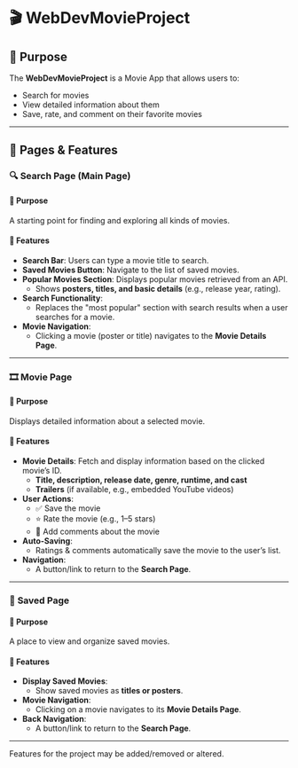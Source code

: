 # 🎬 WebDevMovieProject

## 📌 Purpose  
The **WebDevMovieProject** is a Movie App that allows users to:  
- Search for movies  
- View detailed information about them  
- Save, rate, and comment on their favorite movies  

---

## 📂 Pages & Features  

### 🔍 **Search Page (Main Page)**  
#### 📖 Purpose  
A starting point for finding and exploring all kinds of movies.  

#### 🚀 Features  
- **Search Bar**: Users can type a movie title to search.  
- **Saved Movies Button**: Navigate to the list of saved movies.  
- **Popular Movies Section**: Displays popular movies retrieved from an API.  
  - Shows **posters, titles, and basic details** (e.g., release year, rating).  
- **Search Functionality**:  
  - Replaces the "most popular" section with search results when a user searches for a movie.  
- **Movie Navigation**:  
  - Clicking a movie (poster or title) navigates to the **Movie Details Page**.  

---

### 🎞️ **Movie Page**  
#### 📖 Purpose  
Displays detailed information about a selected movie.  

#### 🚀 Features  
- **Movie Details**: Fetch and display information based on the clicked movie’s ID.  
  - **Title, description, release date, genre, runtime, and cast**  
  - **Trailers** (if available, e.g., embedded YouTube videos)  
- **User Actions**:  
  - ✅ Save the movie  
  - ⭐ Rate the movie (e.g., 1–5 stars)  
  - 💬 Add comments about the movie  
- **Auto-Saving**:  
  - Ratings & comments automatically save the movie to the user’s list.  
- **Navigation**:  
  - A button/link to return to the **Search Page**.  

---

### 🎥 **Saved Page**  
#### 📖 Purpose  
A place to view and organize saved movies.  

#### 🚀 Features  
- **Display Saved Movies**:  
  - Show saved movies as **titles or posters**.  
- **Movie Navigation**:  
  - Clicking on a movie navigates to its **Movie Details Page**.  
- **Back Navigation**:  
  - A button/link to return to the **Search Page**.  

---

Features for the project may be added/removed or altered.